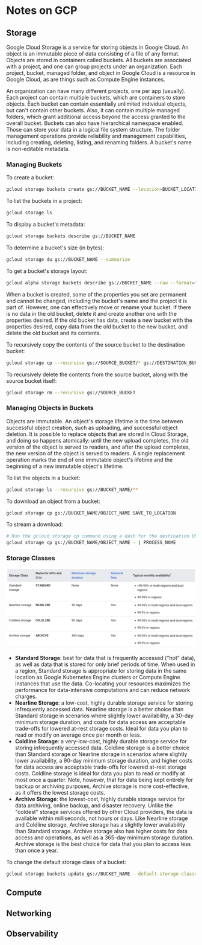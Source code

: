 # Notes on GCP

## Storage

Google Cloud Storage is a service for storing objects in Google Cloud. An object is an immutable piece of data consisting of a file of any format. Objects are stored in containers called buckets. All buckets are associated with a project, and one can group projects under an organization. Each project, bucket, managed folder, and object in Google Cloud is a resource in Google Cloud, as are things such as Compute Engine instances.

An organization can have many different projects, one per app (usually). Each project can contain multiple buckets, which are containers to store objects. Each bucket can contain essentially unlimited individual objects, but can't contain other buckets. Also, it can contain multiple managed folders, which grant additional access beyond the access granted to the overall bucket. Buckets can also have hierarchical namespace enabled. Those can store your data in a logical file system structure. The folder management operations provide reliability and management capabilities, including creating, deleting, listing, and renaming folders. A bucket's name is non-editable metadata.

### Managing Buckets

To create a bucket:

```bash
gcloud storage buckets create gs://BUCKET_NAME --location=BUCKET_LOCATION
```

To list the buckets in a project:

```bash
gcloud storage ls
```

To display a bucket's metadata:

```bash
gcloud storage buckets describe gs://BUCKET_NAME
```

To determine a bucket's size (in bytes):

```bash
gcloud storage du gs://BUCKET_NAME --summarize
```

To get a bucket's storage layout:

```bash
gcloud alpha storage buckets describe gs://BUCKET_NAME --raw --format="default(hierarchicalNamespace)"
```

When a bucket is created, some of the properties you set are permanent and cannot be changed, including the bucket's name and the project it is part of. However, one can effectively move or rename your bucket. If there is no data in the old bucket, delete it and create another one with the properties desired. If the old bucket has data, create a new bucket with the properties desired, copy data from the old bucket to the new bucket, and delete the old bucket and its contents.

To recursively copy the contents of the source bucket to the destination bucket:

```bash
gcloud storage cp --recursive gs://SOURCE_BUCKET/* gs://DESTINATION_BUCKET
```

To recursively delete the contents from the source bucket, along with the source bucket itself:

```bash
gcloud storage rm --recursive gs://SOURCE_BUCKET
```

### Managing Objects in Buckets

Objects are immutable. An object's storage lifetime is the time between successful object creation, such as uploading, and successful object deletion. It is possible to replace objects that are stored in Cloud Storage, and doing so happens atomically: until the new upload completes, the old version of the object is served to readers, and after the upload completes, the new version of the object is served to readers. A single replacement operation marks the end of one immutable object's lifetime and the beginning of a new immutable object's lifetime.

To list the objects in a bucket:

```bash
gcloud storage ls --recursive gs://BUCKET_NAME/**
```

To download an object from a bucket:

```bash
gcloud storage cp gs://BUCKET_NAME/OBJECT_NAME SAVE_TO_LOCATION
```

To stream a download:

```bash
# Run the gcloud storage cp command using a dash for the destination URL, then pipe the data to the process:
gcloud storage cp gs://BUCKET_NAME/OBJECT_NAME - | PROCESS_NAME
```

### Storage Classes

![image](img/storage_class_gcp.jpg)

- __Standard Storage__: best for data that is frequently accessed ("hot" data), as well as data that is stored for only brief periods of time. When used in a region, Standard storage is appropriate for storing data in the same location as Google Kubernetes Engine clusters or Compute Engine instances that use the data. Co-locating your resources maximizes the performance for data-intensive computations and can reduce network charges.
- __Nearline Storage__: a low-cost, highly durable storage service for storing infrequently accessed data. Nearline storage is a better choice than Standard storage in scenarios where slightly lower availability, a 30-day minimum storage duration, and costs for data access are acceptable trade-offs for lowered at-rest storage costs. Ideal for data you plan to read or modify on average once per month or less.
- __Coldline Storage__: a very-low-cost, highly durable storage service for storing infrequently accessed data. Coldline storage is a better choice than Standard storage or Nearline storage in scenarios where slightly lower availability, a 90-day minimum storage duration, and higher costs for data access are acceptable trade-offs for lowered at-rest storage costs. Coldline storage is ideal for data you plan to read or modify at most once a quarter. Note, however, that for data being kept entirely for backup or archiving purposes, Archive storage is more cost-effective, as it offers the lowest storage costs.
- __Archive Storage__: the lowest-cost, highly durable storage service for data archiving, online backup, and disaster recovery. Unlike the "coldest" storage services offered by other Cloud providers, the data is available within milliseconds, not hours or days. Like Nearline storage and Coldline storage, Archive storage has a slightly lower availability than Standard storage. Archive storage also has higher costs for data access and operations, as well as a 365-day minimum storage duration. Archive storage is the best choice for data that you plan to access less than once a year.

To change the default storage class of a bucket:

```bash
gcloud storage buckets update gs://BUCKET_NAME --default-storage-class=STORAGE_CLASS
```

## Compute

## Networking

## Observability
